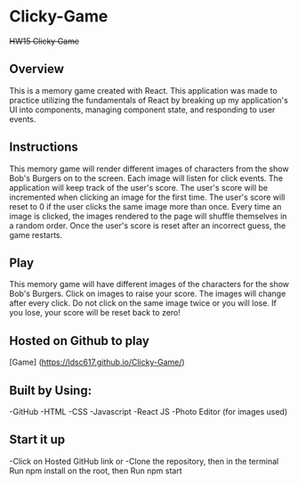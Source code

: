 # Clicky-Game
~~HW15 Clicky Game~~

## Overview
This is a memory game created with React. This application was made to practice utilizing the fundamentals of React by breaking up my application's UI into components, managing component state, and responding to user events.



## Instructions
This memory game will render different images of characters from the show Bob's Burgers on to the screen.
Each image will listen for click events. The application will keep track of the user's score. The user's score will be incremented when clicking an image for the first time. The user's score will reset to 0 if the user clicks the same image more than once.
Every time an image is clicked, the images rendered to the page will shuffle themselves in a random order.
Once the user's score is reset after an incorrect guess, the game restarts.

## Play
This memory game will have different images of the characters for the show Bob's Burgers.
Click on images to raise your score.
The images will change after every click.
Do not click on the same image twice or you will lose.
If you lose, your score will be reset back to zero!

## Hosted on Github to play
[Game] (https://ldsc617.github.io/Clicky-Game/)

## Built by Using:
-GitHub
-HTML
-CSS
-Javascript
-React JS
-Photo Editor (for images used)

## Start it up
-Click on Hosted GitHub link
or
-Clone the repository,
then in the terminal Run npm install on the root,
then Run npm start